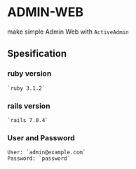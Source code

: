 # ADMIN-WEB

make simple Admin Web with `ActiveAdmin`

## Spesification
### ruby version
    `ruby 3.1.2`
### rails version 
    `rails 7.0.4`
### User and Password
    User: `admin@example.com`
    Password: `password`
